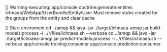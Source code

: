 [] Warning executing: app/console doctrine:generate:entities Ichnaea/WebApp/UserBundle/Entity/User
Must remove stubs created for the groups from the entity and clear cache

[] Start enviroment
cd ../amqp && java -jar ./target/ichnaea-amqp.jar build-models:process -i ../r/files/ichnaea.sh --verbose
cd ../amqp && java -jar ./target/ichnaea-amqp.jar predict-models:process -i ../r/files/ichnaea.sh --verbose
app/console training:consumer
app/console prediction:consumer
